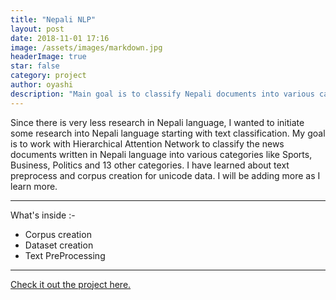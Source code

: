 ```yaml
---
title: "Nepali NLP"
layout: post
date: 2018-11-01 17:16
image: /assets/images/markdown.jpg
headerImage: true
star: false
category: project
author: oyashi
description: "Main goal is to classify Nepali documents into various categories"
---
```


Since there is very less research in Nepali language, I wanted to initiate some research into Nepali
language starting with text classification. My goal is to work with Hierarchical Attention Network
to classify the news documents written in Nepali language into various categories like Sports,
Business, Politics and 13 other categories. I have learned about text preprocess and corpus creation for unicode data. I will be adding more as I learn more.

---

What's inside :-

- Corpus creation
- Dataset creation
- Text PreProcessing

---

[Check it out the project here.](https://github.com/oya163/oya-nepali-nlp)
